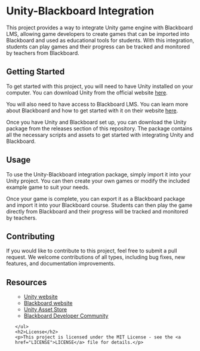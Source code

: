 <!DOCTYPE html>
<html>
  <head>
   
  </head>
  <body>
    <h1>Unity-Blackboard Integration</h1>
    <p>This project provides a way to integrate Unity game engine with Blackboard LMS, allowing game developers to create games that can be imported into Blackboard and used as educational tools for students. With this integration, students can play games and their progress can be tracked and monitored by teachers from Blackboard.</p>
    <h2>Getting Started</h2>
    <p>To get started with this project, you will need to have Unity installed on your computer. You can download Unity from the official website <a href="https://unity.com/" target="_blank">here</a>.</p>
    <p>You will also need to have access to Blackboard LMS. You can learn more about Blackboard and how to get started with it on their website <a href="https://www.blackboard.com/" target="_blank">here</a>.</p>
    <p>Once you have Unity and Blackboard set up, you can download the Unity package from the releases section of this repository. The package contains all the necessary scripts and assets to get started with integrating Unity and Blackboard.</p>
    <h2>Usage</h2>
    <p>To use the Unity-Blackboard integration package, simply import it into your Unity project. You can then create your own games or modify the included example game to suit your needs.</p>
    <p>Once your game is complete, you can export it as a Blackboard package and import it into your Blackboard course. Students can then play the game directly from Blackboard and their progress will be tracked and monitored by teachers.</p>
    <h2>Contributing</h2>
    <p>If you would like to contribute to this project, feel free to submit a pull request. We welcome contributions of all types, including bug fixes, new features, and documentation improvements.</p>
    <h2>Resources</h2>
    <ul>
      <ul>
  <li><a href="https://unity.com/" target="_blank">Unity website</a></li>
  <li><a href="https://www.blackboard.com/" target="_blank">Blackboard website</a></li>
  <li><a href="https://assetstore.unity.com/" target="_blank">Unity Asset Store</a></li>
  <li><a href="https://community.blackboard.com/community/developers" target="_blank">Blackboard Developer Community</a></li>
</ul>

    </ul>
    <h2>License</h2>
    <p>This project is licensed under the MIT License - see the <a href="LICENSE">LICENSE</a> file for details.</p>
  </body>
</html>
